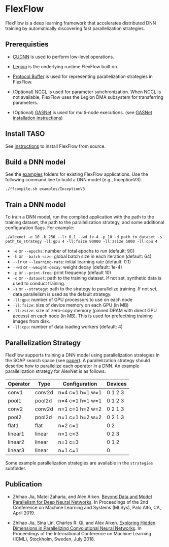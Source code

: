 # FlexFlow

FlexFlow is a deep learning framework that accelerates distributed DNN training by automatically discovering fast parallelization strategies.

## Prerequisties
* [CUDNN](https://developer.nvidia.com/cudnn) is used to perform low-level operations.

* [Legion](http://legion.stanford.edu) is the underlying runtime FlexFlow built on.

* [Protocol Buffer](https://github.com/protocolbuffers/protobuf) is used for representing parallelization strategies in FlexFlow.

* (Optional) [NCCL](https://github.com/NVIDIA/nccl) is used for parameter synchronization. When NCCL is not available, FlexFlow uses the Legion DMA subsystem for transferring parameters.

* (Optional) [GASNet](http://gasnet.lbl.gov) is used for multi-node executions. (see [GASNet installation instructions](http://legion.stanford.edu/gasnet))

## Install TASO
See [instructions](INSTALL.md) to install FlexFlow from source.

## Build a DNN model
See the [examples](examples) folders for existing FlexFlow applications. Use the following command line to build a DNN model (e.g., InceptionV3).
```
./ffcompile.sh examples/InceptionV3
```

## Train a DNN model
To train a DNN model, run the complied application with the path to the training dataset, the path to the parallelization strategy, and some additional configuration flags. For example:
```
./alexnet -e 10 -b 256 --lr 0.1 --wd 1e-4 -p 10 -d path_to_dataset -s path_to_strategy -ll:gpu 4 -ll:fsize 90000 -ll:zsize 5000 -ll:cpu 4
```
* `-e` or `--epochs`: number of total epochs to run (default: 90)
* `-b` or `--batch-size`: global batch size in each iteration (default: 64)
* `--lr` or `--learning-rate`: initial learning rate (default: 0.1)
* `--wd` or `--weight-decay`: weight decay (default: 1e-4)
* `-p` or `--print-freq`: print frequency (default 10)
* `-d` or `--dataset`: path to the training dataset. If not set, synthetic data is used to conduct training. 
* `-s` or `--strategy`: path to the strategy to parallelize training. If not set, data parallelism is used as the default strategy.
* `-ll:gpu`: number of GPU processors to use on each node
* `-ll:fsize`: size of device memory on each GPU (in MB)
* `-ll:zsize`: size of zero-copy memory (pinned DRAM with direct GPU access) on each node (in MB). This is used for prefecthing training images from disk.
* `-ll:cpu`: number of data loading workers (default: 4)

## Parallelization Strategy
FlexFlow supports training a DNN model using parallelization strategies in the SOAP search space (see [paper](https://cs.stanford.edu/~zhihao/papers/sysml19a.pdf)). A parallelization strategy should describe how to parallelize each operator in a DNN. An example parallelization strategy for AlexNet is as follows.

| **Operator** | **Type** | **Configuration** | **Devices** |
|--------------|----------|-------------------|-------------|
| conv1        | conv2d   | n=4 c=1 h=1 w=1   | 0 1 2 3     |
| pool1        | pool2d   | n=4 c=1 h=1 w=1   | 0 1 2 3     |
| conv2        | conv2d   | n=1 c=1 h=2 w=2   | 0 2 1 3     |
| pool2        | pool2d   | n=1 c=1 h=2 w=2   | 0 2 1 3     |
| flat1        | flat     | n=2 c=1           | 0 2         |
| linear1      | linear   | n=1 c=3           | 0 2 3       |
| linear2      | linear   | n=1 c=3           | 0 1 2       |
| linear3      | linear   | n=1 c=1           | 0           |
Some example parallelization strategies are available in the `strategies` subfolder.

Publication
-----------
* Zhihao Jia, Matei Zaharia, and Alex Aiken. [Beyond Data and Model Parallelism for Deep Neural Networks](https://cs.stanford.edu/~zhihao/papers/sysml19a.pdf). In Proceedings of the 2nd Conference on Machine Learning and Systems (MLSys), Palo Alto, CA, April 2019.

* Zhihao Jia, Sina Lin, Charles R. Qi, and Alex Aiken. [Exploring Hidden Dimensions in Parallelizing Convolutional Neural Networks](http://proceedings.mlr.press/v80/jia18a/jia18a.pdf). In Proceedings of the International Conference on Machine Learning (ICML), Stockholm, Sweden, July 2018.
